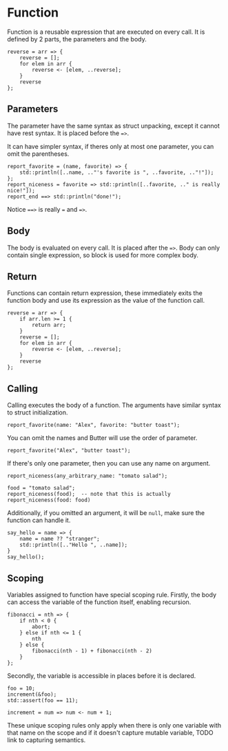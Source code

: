 # Function

Function is a reusable expression that are executed on every call. It is defined by 2 parts, the parameters and the body.

```butter
reverse = arr => {
    reverse = [];
    for elem in arr {
        reverse <- [elem, ..reverse];
    }
    reverse
};
```

## Parameters

The parameter have the same syntax as struct unpacking, except it cannot have rest syntax. It is placed before the `=>`.

It can have simpler syntax, if theres only at most one parameter, you can omit the parentheses.

```butter
report_favorite = (name, favorite) => {
    std::println([..name, .."'s favorite is ", ..favorite, .."!"]);
};
report_niceness = favorite => std::println([..favorite, .." is really nice!"]);
report_end ==> std::println("done!");
```

Notice `==>` is really `=` and `=>`.

## Body

The body is evaluated on every call. It is placed after the `=>`. Body can only contain single expression, so block is used for more complex body.

## Return

Functions can contain return expression, these immediately exits the function body and use its expression as the value of the function call.

```butter
reverse = arr => {
    if arr.len >= 1 {
        return arr;
    }
    reverse = [];
    for elem in arr {
        reverse <- [elem, ..reverse];
    }
    reverse
};
```

## Calling

Calling executes the body of a function. The arguments have similar syntax to struct initialization.

```butter
report_favorite(name: "Alex", favorite: "butter toast");
```

You can omit the names and Butter will use the order of parameter.

```butter
report_favorite("Alex", "butter toast");
```

If there's only one parameter, then you can use any name on argument.

```butter
report_niceness(any_arbitrary_name: "tomato salad");

food = "tomato salad";
report_niceness(food);  -- note that this is actually report_niceness(food: food)
```

Additionally, if you omitted an argument, it will be `null`, make sure the function can handle it.

```butter
say_hello = name => {
    name = name ?? "stranger";
    std::println([.."Hello ", ..name]);
}
say_hello();
```

## Scoping

Variables assigned to function have special scoping rule. Firstly, the body can access the variable of the function itself, enabling recursion.

```butter
fibonacci = nth => {
    if nth < 0 {
        abort;
    } else if nth <= 1 {
        nth
    } else {
        fibonacci(nth - 1) + fibonacci(nth - 2)
    }
};
```

Secondly, the variable is accessible in places before it is declared.

```butter
foo = 10;
increment(&foo);
std::assert(foo == 11);

increment = num => num <- num + 1;
```

These unique scoping rules only apply when there is only one variable with that name on the scope and if it doesn't capture mutable variable, TODO link to capturing semantics.
